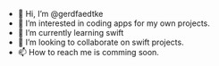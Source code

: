 - 👋 Hi, I’m @gerdfaedtke
- 👀 I’m interested in coding apps for my own projects.
- 🌱 I’m currently learning swift
- 💞️ I’m looking to collaborate on swift projects.
- 📫 How to reach me is comming soon.

<!---
gerdfaedtke/gerdfaedtke is a ✨ special ✨ repository because its `README.md` (this file) appears on your GitHub profile.
You can click the Preview link to take a look at your changes.
--->
